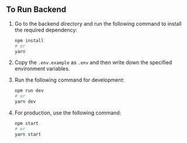 ## To Run Backend

1. Go to the backend directory and run the following command to install the required dependency:

   ```bash
   npm install
   # or
   yarn
   ```

2. Copy the `.env.example` as `.env` and then write down the specified environment variables.

3. Run the following command for development:

   ```bash
   npm run dev
   # or
   yarn dev
   ```

4. For production, use the following command:

   ```bash
   npm start
   # or
   yarn start
   ```
